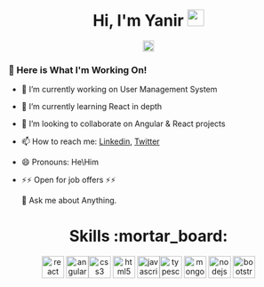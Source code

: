 
<h1 align="center">
     Hi, I'm Yanir <img src="https://raw.githubusercontent.com/verma-anushka/verma-anushka/master/gifs/wave.gif" width="30px"></h1>
<p align="center">     
<a href=https://www.linkedin.com/in/yanir-rot-1454621b0 target="blank"><img align="center" src=https://cdn.jsdelivr.net/npm/simple-icons@3.0.1/icons/linkedin.svg alt="rahuldkjain" height="20" width="20" /></a>
</p>    

### :construction_worker: Here is What I'm Working On! 

- 🔭 I’m currently working on  User Management System
- 🌱 I’m currently learning React in depth 
- 👯 I’m looking to collaborate on Angular & React projects

- 📫 How to reach me: [Linkedin](https://www.linkedin.com/in/yanir-rot-1454621b0/), [Twitter](https://twitter.com/Yanir23324771)
- 😄 Pronouns: He\Him
- ⚡⚡ Open for job offers ⚡⚡

     💬 Ask me about Anything.

<h1 align="center">
     Skills :mortar_board:</h1>

<p align="center">  
<img 
src=https://devicons.github.io/devicon/devicon.git/icons/react/react-original-wordmark.svg alt=react width="40" height="40"/> <img 
src=https://devicon.dev/devicon.git/icons/angularjs/angularjs-original.svg  alt=angularjs width="40" height="40"/><img src=https://devicons.github.io/devicon/devicon.git/icons/css3/css3-original-wordmark.svg alt=css3 width="40" height="40"/> <img src=https://devicons.github.io/devicon/devicon.git/icons/html5/html5-original-wordmark.svg alt=html5 width="40" height="40"/> <img src=https://devicons.github.io/devicon/devicon.git/icons/javascript/javascript-original.svg alt=javascript width="40" height="40"/><img                                         src=https://devicon.dev/devicon.git/icons/typescript/typescript-original.svg alt=typescript width="40" height="40" /> <img src=https://devicons.github.io/devicon/devicon.git/icons/mongodb/mongodb-original-wordmark.svg alt=mongodb width="40" height="40"/>  <img
src=https://devicon.dev/devicon.git/icons/nodejs/nodejs-original-wordmark.svg alt=nodejs width="40" height="40"/> <img
src=https://devicon.dev/devicon.git/icons/bootstrap/bootstrap-plain-wordmark.svg alt=bootstrap width="40" height="40" /> 
</p>
